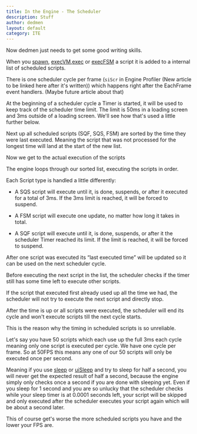 ```yaml
---
title: In the Engine - The Scheduler
description: Stuff
author: dedmen
layout: default
category: ITE
---
```


Now dedmen just needs to get some good writing skills.


When you [spawn](https://community.bistudio.com/wiki/spawn), [execVM](https://community.bistudio.com/wiki/execVM),[exec](https://community.bistudio.com/wiki/execVM) or [execFSM](https://community.bistudio.com/wiki/execFSM) a script it is added to a internal list of scheduled scripts.


There is one scheduler cycle per frame (`siScr` in Engine Profiler (New article to be linked here after it's written)) which happens right after the EachFrame event handlers. (Maybe future article about that)

At the beginning of a scheduler cycle a Timer is started, it will be used to keep track of the scheduler time limit.
The limit is 50ms in a loading screen and 3ms outside of a loading screen. We'll see how that's used a little further below.

Next up all scheduled scripts (SQF, SQS, FSM) are sorted by the time they were last executed. Meaning the script that was not processed for the longest time will land at the start of the new list.


Now we get to the actual execution of the scripts

The engine loops through our sorted list, executing the scripts in order.

Each Script type is handled a little differently:

- A SQS script will execute until it, is done, suspends, or after it executed for a total of 3ms. If the 3ms limit is reached, it will be forced to suspend.

- A FSM script will execute one update, no matter how long it takes in total.

- A SQF script will execute until it, is done, suspends, or after it the scheduler Timer reached its limit. If the limit is reached, it will be forced to suspend.

After one script was executed its “last executed time” will be updated so it can be used on the next scheduler cycle.

Before executing the next script in the list, the scheduler checks if the timer still has some time left to execute other scripts.

If the script that executed first already used up all the time we had, the scheduler will not try to execute the next script and directly stop.

After the time is up or all scripts were executed, the scheduler will end its cycle and won't execute scripts till the next cycle starts.

This is the reason why the timing in scheduled scripts is so unreliable.

Let's say you have 50 scripts which each use up the full 3ms each cycle meaning only one script is executed per cycle.
We have one cycle per frame. So at 50FPS this means any one of our 50 scripts will only be executed once per second.

Meaning if you use [sleep](https://community.bistudio.com/wiki/sleep) or [uiSleep](https://community.bistudio.com/wiki/uiSleep) and try to sleep for half a second, you will never get the expected result of half a second, because the engine simply only checks once a second if you are done with sleeping yet.
Even if you sleep for 1 second and you are so unlucky that the scheduler checks while your sleep timer is at 0.0001 seconds left, your script will be skipped and only executed after the scheduler executes your script again which will be about a second later.

This of course get's worse the more scheduled scripts you have and the lower your FPS are.